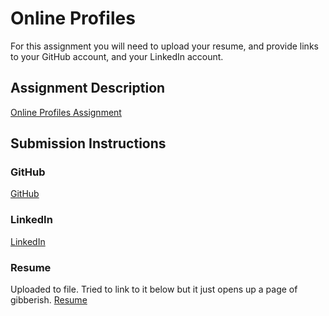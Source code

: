 # Online Profiles
For this assignment you will need to upload your resume, and provide links to your GitHub account, and your LinkedIn account.

## Assignment Description
[Online Profiles Assignment](https://education.launchcode.org/liftoff/assignments/online-profiles/)

## Submission Instructions

### GitHub
[GitHub](https://github.com/KelHougland)

### LinkedIn
[LinkedIn](https://www.linkedin.com/in/kelly-hougland-477b8b90/)

### Resume
Uploaded to file.
Tried to link to it below but it just opens up a page of gibberish.
[Resume](KHougland-TechRes2018.pdf)